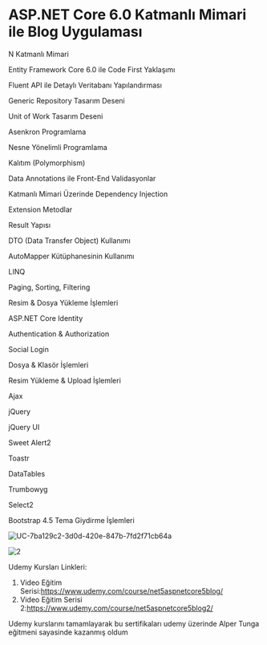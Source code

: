 # ASP.NET Core 6.0 Katmanlı Mimari ile Blog Uygulaması

N Katmanlı Mimari 

Entity Framework Core 6.0 ile Code First Yaklaşımı

Fluent API ile Detaylı Veritabanı Yapılandırması

Generic Repository Tasarım Deseni

Unit of Work Tasarım Deseni

Asenkron Programlama

Nesne Yönelimli Programlama

Kalıtım (Polymorphism)

Data Annotations ile Front-End Validasyonlar

Katmanlı Mimari Üzerinde Dependency Injection

Extension Metodlar

Result Yapısı

DTO (Data Transfer Object) Kullanımı

AutoMapper Kütüphanesinin Kullanımı

LINQ

Paging, Sorting, Filtering

Resim & Dosya Yükleme İşlemleri

ASP.NET Core Identity

Authentication & Authorization

Social Login

Dosya & Klasör İşlemleri

Resim Yükleme & Upload İşlemleri

Ajax

jQuery

jQuery UI

Sweet Alert2

Toastr

DataTables

Trumbowyg

Select2

Bootstrap 4.5 Tema Giydirme İşlemleri

![UC-7ba129c2-3d0d-420e-847b-7fd2f71cb64a](https://user-images.githubusercontent.com/61631884/203879948-4950d633-999f-4e1e-abc4-0b646d4d1ad9.jpg)

![2](https://user-images.githubusercontent.com/61631884/204101348-9022e1d0-e6dd-423d-910a-c9e6bd6af3cc.jpg)

Udemy Kursları Linkleri:
1. Video Eğitim Serisi:https://www.udemy.com/course/net5aspnetcore5blog/
2. Video Eğitim Serisi 2:https://www.udemy.com/course/net5aspnetcore5blog2/

Udemy kurslarını tamamlayarak bu sertifikaları udemy üzerinde Alper Tunga eğitmeni sayasinde kazanmış  oldum



